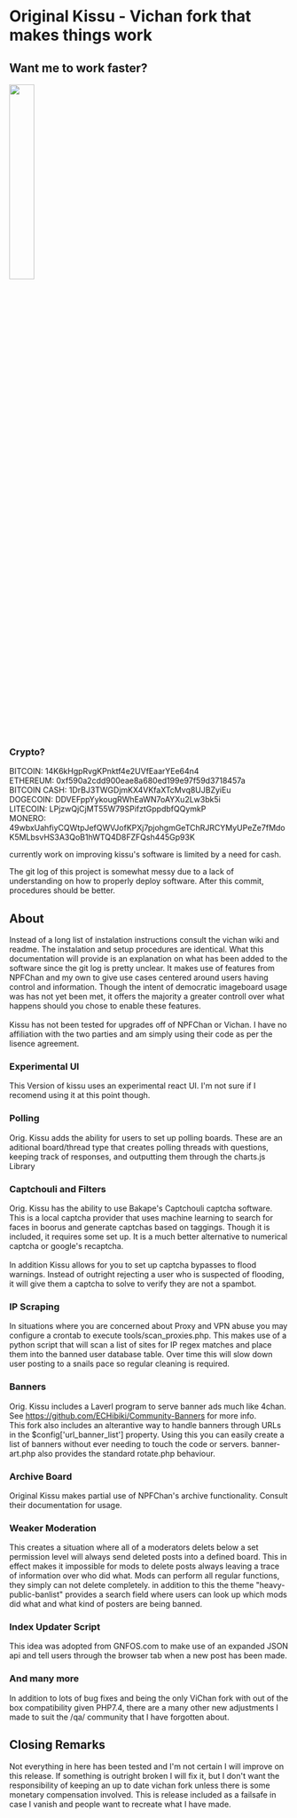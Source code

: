 

# Original Kissu - Vichan fork that makes things work

## Want me to work faster?

<a href="https://www.patreon.com/ECVerniy"><img width="30%" src="https://banners.kissu.moe/static/Patreon_Navy.png" /></a>
<h3>Crypto?</h3>
BITCOIN: 14K6kHgpRvgKPnktf4e2UVfEaarYEe64n4<br/>
ETHEREUM: 0xf590a2cdd900eae8a680ed199e97f59d3718457a<br/>
BITCOIN CASH: 1DrBJ3TWGDjmKX4VKfaXTcMvq8UJBZyiEu<br/>
DOGECOIN: DDVEFppYykougRWhEaWN7oAYXu2Lw3bk5i<br/>
LITECOIN: LPjzwQjCjMT55W79SPifztGppdbfQQymkP<br/>
MONERO: 49wbxUahfiyCQWtpJefQWVJofKPXj7pjohgmGeTChRJRCYMyUPeZe7fMdoK5MLbsvHS3A3QoB1hWTQ4D8FZFQsh445Gp93K<br/>

currently work on improving kissu's software is limited by a need for cash.

The git log of this project is somewhat messy due to a lack of understanding on how to properly deploy software. After this commit, procedures should be better.

## About
Instead of a long list of instalation instructions consult the vichan wiki and readme. The instalation and setup procedures are identical. What this documentation will provide is an explanation on what has been added to the software since the git log is pretty unclear. It makes use of features from NPFChan and my own to give use cases centered around users having control and information. Though the intent of democratic imageboard usage was has not yet been met, it offers the majority a greater controll over what happens should you chose to enable these features.
<br/><br/>
Kissu has not been tested for upgrades off of NPFChan or Vichan. I have no affiliation with the two parties and am simply using their code as per the lisence agreement.
### Experimental UI
This Version of kissu uses an experimental react UI. I'm not sure if I recomend using it at this point though.
### Polling
Orig. Kissu adds the ability for users to set up polling boards. These are an aditional board/thread type that creates polling threads with questions, keeping track of responses, and outputting them through the charts.js Library
### Captchouli and Filters
Orig. Kissu has the ability to use Bakape's Captchouli captcha software. This is a local captcha provider that uses machine learning to search for faces in boorus and generate captchas based on taggings. Though it is included, it requires some set up. It is a much better alternative to numerical captcha or google's recaptcha.
<br/><br/>
In addition Kissu allows for you to set up captcha bypasses to flood warnings. Instead of outright rejecting a user who is suspected of flooding, it will give them a captcha to solve to verify they are not a spambot.
### IP Scraping
In situations where you are concerned about Proxy and VPN abuse you may configure a crontab to execute tools/scan_proxies.php. This makes use of a python script that will scan a list of sites for IP regex matches and place them into the banned user database table. Over time this will slow down user posting to a snails pace so regular cleaning is required.
### Banners
Orig. Kissu includes a Laverl program to serve banner ads much like 4chan. See https://github.com/ECHibiki/Community-Banners for more info. <br/>
This fork also includes an alterantive way to handle banners through URLs in the $config['url_banner_list'] property. Using this you can easily create a list of banners without ever needing to touch the code or servers. banner-art.php also provides the standard rotate.php behaviour.

### Archive Board
Original Kissu makes partial use of NPFChan's archive functionality. Consult their documentation for usage.

### Weaker Moderation
This creates a situation where all of a moderators delets below a set permission level will always send deleted posts into a defined board. This in effect makes it impossible for mods to delete posts always leaving a trace of information over who did what. Mods can perform all regular functions, they simply can not delete completely. in addition to this the theme "heavy-public-banlist" provides a search field where users can look up which mods did what and what kind of posters are being banned.

### Index Updater Script
This idea was adopted from GNFOS.com to make use of an expanded JSON api and tell users through the browser tab when a new post has been made.

### And many more
In addition to lots of bug fixes and being the only ViChan fork with out of the box compatibility given PHP7.4, there are a many other new adjustments I made to suit the /qa/ community that I have forgotten about.

## Closing Remarks
Not everything in here has been tested and I'm not certain I will improve on this release. If something is outright broken I will fix it, but I don't want the responsibility of keeping an up to date vichan fork unless there is some monetary compensation involved. This is release included as a failsafe in case I vanish and people want to recreate what I have made.
